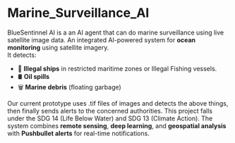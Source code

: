 # Marine_Surveillance_AI

BlueSentinnel AI is a an AI agent that can do marine surveillance using live satellite image data. 
An integrated AI-powered system for **ocean monitoring** using satellite imagery.  
It detects:
- 🚢 **Illegal ships** in restricted maritime zones or Illegal Fishing vessels.
- 🛢️ **Oil spills**
- 🗑️ **Marine debris** (floating garbage)

Our current prototype uses .tif files of images and detects the above things, then finally sends alerts to the concerned authorities.
This project falls under the SDG 14 (Life Below Water) and SDG 13 (Climate
Action). 
The system combines **remote sensing**, **deep learning**, and **geospatial analysis** with **Pushbullet alerts** for real-time notifications.
